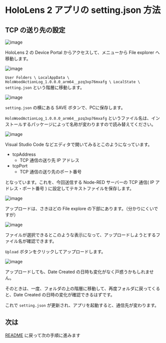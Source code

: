 # HoloLens 2 アプリの setting.json 方法

## TCP の送り先の設定

![image](https://i.gyazo.com/bacd52f8bfc7be31ee63eb37d7ae8fdb.png)

HoloLens 2 の Device Portal からアクセスして、メニューから File explorer へ移動します。

![image](https://i.gyazo.com/cf210abbf931e0b7f0314015c6b2ece9.png)

`User Folders \ LocalAppData \ HoloWoodActionLog_1.0.0.0_arm64__pzq3xp76mxafg \ LocalState \ setting.json` という階層に移動します。

![image](https://i.gyazo.com/3c476cc371c2f9b249c89237a3a7086d.png)

`setting.json` の横にある SAVE ボタンで、PCに保存します。

`HoloWoodActionLog_1.0.0.0_arm64__pzq3xp76mxafg` というファイル名は、インストールするパッケージによって名称が変わりますので読み替えてください。

![image](https://i.gyazo.com/310c1ef3328a572a493f2010f04faa7f.png)

Visual Studio Code などエディタで開いてみるとこのようになっています。

* tcpAddress
  * TCP 通信の送り先 IP アドレス
* tcpPort
  * TCP 通信の送り先のポート番号

となっています。これを、今回送信する Node-RED サーバーの TCP 通信( IP アドレス・ポート番号 ) に設定してテキストファイルを保存します。

![image](https://i.gyazo.com/c092674f3eb30d7c898a21beafa464fd.png)

アップロードは、さきほどの File explore の下部にあります。（分かりにくいですが）

![image](https://i.gyazo.com/f4c06e2c9242c9ebc9a373d93605a0a7.png)

ファイルが選択できるとこのような表示になって、アップロードしようとするファイル名が確認できます。

`Upload` ボタンをクリックしてアップロードします。

![image](https://i.gyazo.com/b9695764af3d6d2ca3e23d293e5e3eae.png)

アップロードしても、Date Created の日時も変化がなく戸惑うかもしれません。

そのときは、一度、フォルダの上の階層に移動して、再度フォルダに戻ってくると、Date Created の日時の変化が確認できるはずです。

これで `setting.json` が更新され、アプリを起動すると、通信先が変わります。

## 次は

[README](../README.md) に戻って次の手順に進みます